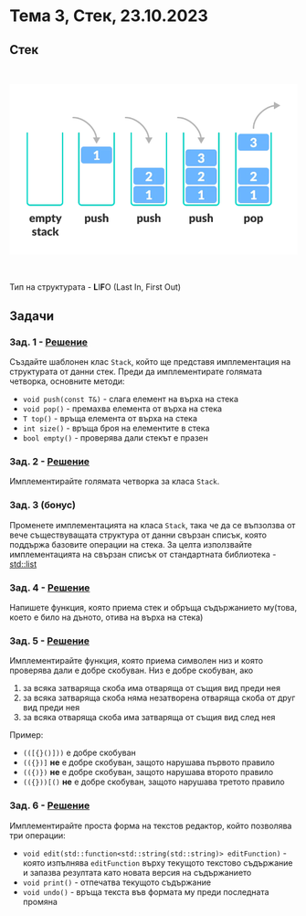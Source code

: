# Тема 3, Стек, 23.10.2023

## Стек

<br/>

![Diagram](content/stack.webp)

<br/>


Тип на структурата - **L**I**F**O (Last In, First Out)

## Задачи

### Зад. 1 - [Решение](solutions/stack/stack.h)

Създайте шаблонен клас `Stack`, който ще представя имплементация на структурата от данни стек. Преди да имплементирате голямата четворка, основните методи:

* `void push(const T&)` - слага елемент на върха на стека
* `void pop()` - премахва елемента от върха на стека
* `T top()` - връща елемента от върха на стека
* `int size()` - връща броя на елементите в стека
* `bool empty()` - проверява дали стекът е празен

### Зад. 2 - [Решение](solutions/stack/stack.h)

Имплементирайте голямата четворка за класа `Stack`.

### Зад. 3 (бонус)

Променете имплементацията на класа `Stack`, така че да се въпзолзва от вече съществуващата структура от данни свързан списък, която поддържа базовите операции на стека. За целта използвайте имплементацията на свързан списък от стандартната библиотека - [std::list](https://en.cppreference.com/w/cpp/container/list)

### Зад. 4 - [Решение](solutions/task04/)

Напишете функция, която приема стек и обръща съдържанието му(това, което е било на дъното, отива на върха на стека)

### Зад. 5 - [Решение](solutions/task05/)

Имплементирайте функция, която приема символен низ и която проверява дали е добре скобуван. Низ е добре скобуван, ако

1. за всяка затваряща скоба има отваряща от същия вид преди нея
2. за всяка затваряща скоба няма незатворена отваряща скоба от друг вид преди нея
3. за всяка отваряща скоба има затваряща от същия вид след нея

Пример:

* `(([{}()]))` е добре скобуван
* `(({})]` **не** е добре скобуван, защото нарушава първото правило
* `(({)})` **не** е добре скобуван, защото нарушава второто правило
* `(({}))[()` **не** е добре скобуван, защото нарушава третото правило

### Зад. 6 - [Решение](solutions/text-editor/)

Имплементирайте проста форма на текстов редактор, който позволява три операции:

* `void edit(std::function<std::string(std::string)> editFunction)` - която изпълнява `editFunction` върху текущото текстово съдържание и запазва резултата като новата версия на съдържанието
* `void print()` - отпечатва текущото съдържание
* `void undo()` - връща текста във формата му преди последната промяна
